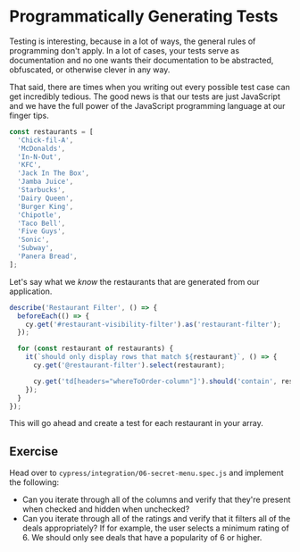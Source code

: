 # Programmatically Generating Tests

Testing is interesting, because in a lot of ways, the general rules of programming don't apply. In a lot of cases, your tests serve as documentation and no one wants their documentation to be abstracted, obfuscated, or otherwise clever in any way.

That said, there are times when you writing out every possible test case can get incredibly tedious. The good news is that our tests are just JavaScript and we have the full power of the JavaScript programming language at our finger tips.

```js
const restaurants = [
  'Chick-fil-A',
  'McDonalds',
  'In-N-Out',
  'KFC',
  'Jack In The Box',
  'Jamba Juice',
  'Starbucks',
  'Dairy Queen',
  'Burger King',
  'Chipotle',
  'Taco Bell',
  'Five Guys',
  'Sonic',
  'Subway',
  'Panera Bread',
];
```

Let's say what we _know_ the restaurants that are generated from our application.

```js
describe('Restaurant Filter', () => {
  beforeEach(() => {
    cy.get('#restaurant-visibility-filter').as('restaurant-filter');
  });

  for (const restaurant of restaurants) {
    it(`should only display rows that match ${restaurant}`, () => {
      cy.get('@restaurant-filter').select(restaurant);

      cy.get('td[headers="whereToOrder-column"]').should('contain', restaurant);
    });
  }
});
```

This will go ahead and create a test for each restaurant in your array.

## Exercise

Head over to `cypress/integration/06-secret-menu.spec.js` and implement the following:

- Can you iterate through all of the columns and verify that they're present when checked and hidden when unchecked?
- Can you iterate through all of the ratings and verify that it filters all of the deals appropriately? If for example, the user selects a minimum rating of 6. We should only see deals that have a popularity of 6 or higher.
